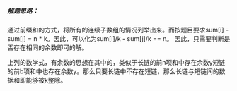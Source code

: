 ##### 解题思路：

​	通过前缀和的方式，将所有的连续子数组的情况列举出来。而按题目要求sum[i] - sum[j] = n * k。因此，可以化为sum[i]/k - sum[j]/k == n。 因此，只需要判断是否存在相同的余数即可的解。

​	上列的数学式，有余数的思想在其中的，类似于长链的前n项和中存在余数y短链的前b项和中也存在余数y。那么只要长链中不存在短链，那么长链与短链间的数据和即能够被k整除。